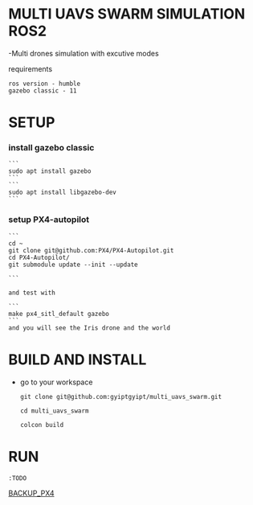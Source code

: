 #  MULTI UAVS SWARM SIMULATION ROS2

-Multi drones simulation with excutive modes

requirements
```
ros version - humble
gazebo classic - 11
```

# SETUP

### install gazebo classic 

    ```
    sudo apt install gazebo
    ```
    ```
    sudo apt install libgazebo-dev
    ```


### setup PX4-autopilot

    ```
    cd ~
    git clone git@github.com:PX4/PX4-Autopilot.git
    cd PX4-Autopilot/
    git submodule update --init --update

    ```

    and test with

    ```
    make px4_sitl_default gazebo
    ```
    and you will see the Iris drone and the world


# BUILD AND INSTALL 

- go to your workspace

    ```
    git clone git@github.com:gyiptgyipt/multi_uavs_swarm.git
    ```

    ```
    cd multi_uavs_swarm
    ```

    ```
    colcon build
    ```

# RUN 

    :TODO

[BACKUP_PX4](https://drive.google.com/file/d/1RwTuhziePmzgBYGuAjd_7yp68xEzyOX0/view?usp=drive_link)